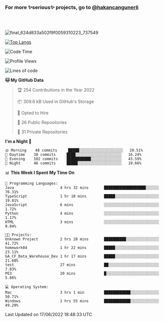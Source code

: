 ### For more ✨serious✨ projects, go to [@hakancangunerli](https://github.com/hakancangunerli)

<br>
<br>


![final_624d833a502f9f0059310223_737549](https://user-images.githubusercontent.com/33205097/161971799-9ce51eed-574a-4cab-ae73-ff67b8fa940f.gif)


[![Top Langs](https://github-readme-stats.vercel.app/api/top-langs/?username=63616e&layout=compact&hide=tex,html,shell,assembly,javascript,C&langs_count=6&exclude_repo=2015-csharp)](https://github.com/anuraghazra/github-readme-stats)


<!--START_SECTION:waka-->
![Code Time](http://img.shields.io/badge/Code%20Time-170%20hrs%2048%20mins-blue)

![Profile Views](http://img.shields.io/badge/Profile%20Views-0-blue)

![Lines of code](https://img.shields.io/badge/From%20Hello%20World%20I%27ve%20Written-190%20Thousand%20lines%20of%20code-blue)

**🐱 My GitHub Data** 

> 🏆 254 Contributions in the Year 2022
 > 
> 📦 309.6 kB Used in GitHub's Storage 
 > 
> 💼 Opted to Hire
 > 
> 📜 26 Public Repositories 
 > 
> 🔑 31 Private Repositories  
 > 
**I'm a Night 🦉** 

```text
🌞 Morning    48 commits     █████░░░░░░░░░░░░░░░░░░░░   20.51% 
🌆 Daytime    38 commits     ████░░░░░░░░░░░░░░░░░░░░░   16.24% 
🌃 Evening    102 commits    ███████████░░░░░░░░░░░░░░   43.59% 
🌙 Night      46 commits     █████░░░░░░░░░░░░░░░░░░░░   19.66%

```


📊 **This Week I Spent My Time On** 

```text
💬 Programming Languages: 
Java                     4 hrs 32 mins       ███████████████████░░░░░░   76.31% 
TypeScript               1 hr 10 mins        █████░░░░░░░░░░░░░░░░░░░░   19.81% 
JavaScript               6 mins              ░░░░░░░░░░░░░░░░░░░░░░░░░   1.72% 
Python                   4 mins              ░░░░░░░░░░░░░░░░░░░░░░░░░   1.17% 
HTML                     3 mins              ░░░░░░░░░░░░░░░░░░░░░░░░░   0.84%

🐱‍💻 Projects: 
Unknown Project          2 hrs 28 mins       ██████████░░░░░░░░░░░░░░░   41.72% 
homework04               1 hr 22 mins        █████░░░░░░░░░░░░░░░░░░░░   23.11% 
GA_CF_Data_Warehouse_Dev 1 hr 17 mins        █████░░░░░░░░░░░░░░░░░░░░   21.68% 
test                     27 mins             ██░░░░░░░░░░░░░░░░░░░░░░░   7.83% 
PE3                      20 mins             █░░░░░░░░░░░░░░░░░░░░░░░░   5.66%

💻 Operating System: 
Mac                      3 hrs 1 min         ████████████░░░░░░░░░░░░░   50.71% 
Windows                  2 hrs 55 mins       ████████████░░░░░░░░░░░░░   49.29%

```


 Last Updated on 17/06/2022 18:48:33 UTC
<!--END_SECTION:waka-->


